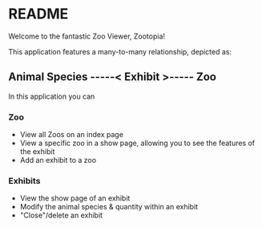 # README

Welcome to the fantastic Zoo Viewer, Zootopia!

This application features a many-to-many relationship, depicted as:

## Animal Species -----< Exhibit >----- Zoo

In this application you can

### Zoo
- View all Zoos on an index page
- View a specific zoo in a show page, allowing you to see the features of the exhibit
- Add an exhibit to a zoo

### Exhibits
- View the show page of an exhibit
- Modify the animal species & quantity within an exhibit
- "Close"/delete an exhibit
